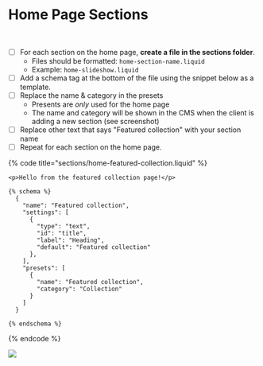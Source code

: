 # Home Page Sections

​

* [ ] For each section on the home page, **create a file in the sections folder**.
  * Files should be formatted: `home-section-name.liquid` 
  * Example: `home-slideshow.liquid`
* [ ] Add a schema tag at the bottom of the file using the snippet below as a template.
* [ ] Replace the name & category in the presets
  * Presents are _only_ used for the home page
  * The name and category will be shown in the CMS when the client is adding a new section \(see screenshot\)
* [ ] Replace other text that says "Featured collection" with your section name
* [ ] Repeat for each section on the home page.

{% code title="sections/home-featured-collection.liquid" %}
```text
<p>Hello from the featured collection page!</p>

{% schema %}
  {
    "name": "Featured collection",
    "settings": [
      {
        "type": "text",
        "id": "title",
        "label": "Heading",
        "default": "Featured collection"
      },
    ],
    "presets": [
      {
        "name": "Featured collection",
        "category": "Collection"
      }
    ]
  }

{% endschema %}
```
{% endcode %}

![](https://i.imgur.com/z1PLbFK.png)

​[  
](https://shopify-docs-1.gitbook.io/shopify-docs/site-structure-and-setup/site-icons)

